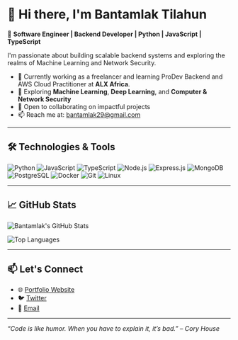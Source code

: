 # 👋 Hi there, I'm Bantamlak Tilahun

🎯 **Software Engineer | Backend Developer | Python | JavaScript | TypeScript**

I'm passionate about building scalable backend systems and exploring the realms of Machine Learning and Network Security.

- 🔭 Currently working as a freelancer and learning ProDev Backend and AWS Cloud Practitioner at **ALX Africa**.
- 🌱 Exploring **Machine Learning**, **Deep Learning**, and **Computer & Network Security**
- 🤝 Open to collaborating on impactful projects
- 📫 Reach me at: [bantamlak29@gmail.com](mailto:bantamlak29@gmail.com)

---

## 🛠️ Technologies & Tools

![Python](https://img.shields.io/badge/-Python-3776AB?style=flat&logo=python&logoColor=white)
![JavaScript](https://img.shields.io/badge/-JavaScript-F7DF1E?style=flat&logo=javascript&logoColor=black)
![TypeScript](https://img.shields.io/badge/-TypeScript-3178C6?style=flat&logo=typescript&logoColor=white)
![Node.js](https://img.shields.io/badge/-Node.js-339933?style=flat&logo=node.js&logoColor=white)
![Express.js](https://img.shields.io/badge/-Express.js-000000?style=flat&logo=express&logoColor=white)
![MongoDB](https://img.shields.io/badge/-MongoDB-47A248?style=flat&logo=mongodb&logoColor=white)
![PostgreSQL](https://img.shields.io/badge/-PostgreSQL-336791?style=flat&logo=postgresql&logoColor=white)
![Docker](https://img.shields.io/badge/-Docker-2496ED?style=flat&logo=docker&logoColor=white)
![Git](https://img.shields.io/badge/-Git-F05032?style=flat&logo=git&logoColor=white)
![Linux](https://img.shields.io/badge/-Linux-FCC624?style=flat&logo=linux&logoColor=black)

---

## 📈 GitHub Stats

![Bantamlak's GitHub Stats](https://github-readme-stats.vercel.app/api?username=Bantamlak12&show_icons=true&theme=default)

![Top Languages](https://github-readme-stats.vercel.app/api/top-langs/?username=Bantamlak12&layout=compact&theme=default)

---

## 📫 Let's Connect

- 🌐 [Portfolio Website](https://bantamlak-tilahun.vercel.app/)
- 🐦 [Twitter](https://twitter.com/Bantamlak12)
- 📧 [Email](mailto:bantamlak29@gmail.com)

---

*“Code is like humor. When you have to explain it, it’s bad.” – Cory House*
